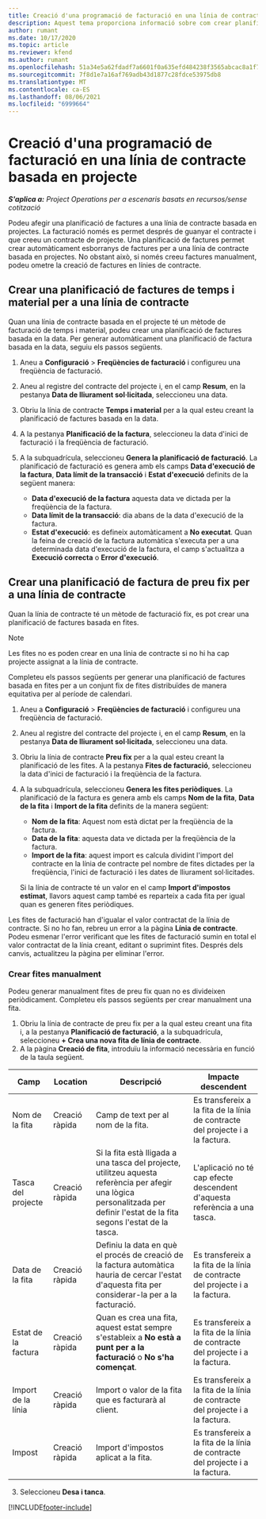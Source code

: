 ```yaml
---
title: Creació d'una programació de facturació en una línia de contracte basada en projecte
description: Aquest tema proporciona informació sobre com crear planificacions de factures i fites en línies de contracte.
author: rumant
ms.date: 10/17/2020
ms.topic: article
ms.reviewer: kfend
ms.author: rumant
ms.openlocfilehash: 51a34e5a62fdadf7a6601f0a635efd484238f3565abcac8a1f7de3d49cebf23e
ms.sourcegitcommit: 7f8d1e7a16af769adb43d1877c28fdce53975db8
ms.translationtype: MT
ms.contentlocale: ca-ES
ms.lasthandoff: 08/06/2021
ms.locfileid: "6999664"
---
```

# <a name="create-an-invoice-schedule-on-a-project-based-contract-line"></a>Creació d'una programació de facturació en una línia de contracte basada en projecte 

_**S'aplica a:** Project Operations per a escenaris basats en recursos/sense cotització_

Podeu afegir una planificació de factures a una línia de contracte basada en projectes. La facturació només es permet després de guanyar el contracte i que creeu un contracte de projecte. Una planificació de factures permet crear automàticament esborranys de factures per a una línia de contracte basada en projectes. No obstant això, si només creeu factures manualment, podeu ometre la creació de factures en línies de contracte.

## <a name="create-a-time-and-material-invoice-schedule-for-a-contract-line"></a>Crear una planificació de factures de temps i material per a una línia de contracte

Quan una línia de contracte basada en el projecte té un mètode de facturació de temps i material, podeu crear una planificació de factures basada en la data. Per generar automàticament una planificació de factura basada en la data, seguiu els passos següents.

1. Aneu a **Configuració** > **Freqüències de facturació** i configureu una freqüència de facturació.
2. Aneu al registre del contracte del projecte i, en el camp **Resum**, en la pestanya **Data de lliurament sol·licitada**, seleccioneu una data.
3. Obriu la línia de contracte **Temps i material** per a la qual esteu creant la planificació de factures basada en la data. 
4. A la pestanya **Planificació de la factura**, seleccioneu la data d'inici de facturació i la freqüència de facturació.
5. A la subquadrícula, seleccioneu **Genera la planificació de facturació**. La planificació de facturació es genera amb els camps **Data d'execució de la factura**, **Data límit de la transacció** i **Estat d'execució** definits de la següent manera:

    - **Data d'execució de la factura** aquesta data ve dictada per la freqüència de la factura.
    - **Data límit de la transacció**: dia abans de la data d'execució de la factura.
    - **Estat d'execució**: es defineix automàticament a **No executat**. Quan la feina de creació de la factura automàtica s'executa per a una determinada data d'execució de la factura, el camp s'actualitza a **Execució correcta** o **Error d'execució**.

## <a name="create-a-fixed-price-invoice-schedule-for-a-contract-line"></a>Crear una planificació de factura de preu fix per a una línia de contracte

Quan la línia de contracte té un mètode de facturació fix, es pot crear una planificació de factures basada en fites. 

> [!NOTE]
> Les fites no es poden crear en una línia de contracte si no hi ha cap projecte assignat a la línia de contracte.

Completeu els passos següents per generar una planificació de factures basada en fites per a un conjunt fix de fites distribuïdes de manera equitativa per al període de calendari.

1. Aneu a **Configuració** > **Freqüències de facturació** i configureu una freqüència de facturació.
2. Aneu al registre del contracte del projecte i, en el camp **Resum**, en la pestanya **Data de lliurament sol·licitada**, seleccioneu una data.
3. Obriu la línia de contracte **Preu fix** per a la qual esteu creant la planificació de les fites. A la pestanya **Fites de facturació**, seleccioneu la data d'inici de facturació i la freqüència de la factura. 
4. A la subquadrícula, seleccioneu **Genera les fites periòdiques**. La planificació de la factura es genera amb els camps **Nom de la fita**, **Data de la fita** i **Import de la fita** definits de la manera següent:

    - **Nom de la fita**: Aquest nom està dictat per la freqüència de la factura.
    - **Data de la fita**: aquesta data ve dictada per la freqüència de la factura.
    - **Import de la fita**: aquest import es calcula dividint l'import del contracte en la línia de contracte pel nombre de fites dictades per la freqüència, l'inici de facturació i les dates de lliurament sol·licitades.

    Si la línia de contracte té un valor en el camp **Import d'impostos estimat**, llavors aquest camp també es reparteix a cada fita per igual quan es generen fites periòdiques.

Les fites de facturació han d'igualar el valor contractat de la línia de contracte. Si no ho fan, rebreu un error a la pàgina **Línia de contracte**. Podeu esmenar l'error verificant que les fites de facturació sumin en total el valor contractat de la línia creant, editant o suprimint fites. Després dels canvis, actualitzeu la pàgina per eliminar l'error.

### <a name="manually-create-milestones"></a>Crear fites manualment

Podeu generar manualment fites de preu fix quan no es divideixen periòdicament. Completeu els passos següents per crear manualment una fita.

1. Obriu la línia de contracte de preu fix per a la qual esteu creant una fita i, a la pestanya **Planificació de facturació**, a la subquadrícula, seleccioneu **+ Crea una nova fita de línia de contracte**. 
2. A la pàgina **Creació de fita**, introduïu la informació necessària en funció de la taula següent.

| Camp | Location | Descripció | Impacte descendent |
| --- | --- | --- | --- |
| Nom de la fita | Creació ràpida | Camp de text per al nom de la fita. | Es transfereix a la fita de la línia de contracte del projecte i a la factura. |
| Tasca del projecte | Creació ràpida | Si la fita està lligada a una tasca del projecte, utilitzeu aquesta referència per afegir una lògica personalitzada per definir l'estat de la fita segons l'estat de la tasca. | L'aplicació no té cap efecte descendent d'aquesta referència a una tasca. |
| Data de la fita | Creació ràpida | Definiu la data en què el procés de creació de la factura automàtica hauria de cercar l'estat d'aquesta fita per considerar-la per a la facturació. | Es transfereix a la fita de la línia de contracte del projecte i a la factura. |
| Estat de la factura | Creació ràpida | Quan es crea una fita, aquest estat sempre s'estableix a **No està a punt per a la facturació** o **No s'ha començat**. | Es transfereix a la fita de la línia de contracte del projecte i a la factura. |
| Import de la línia | Creació ràpida | Import o valor de la fita que es facturarà al client. | Es transfereix a la fita de la línia de contracte del projecte i a la factura. |
| Impost | Creació ràpida | Import d'impostos aplicat a la fita. | Es transfereix a la fita de la línia de contracte del projecte i a la factura. |

3. Seleccioneu **Desa i tanca**.


[!INCLUDE[footer-include](../includes/footer-banner.md)]